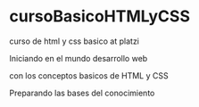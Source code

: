 # cursoBasicoHTMLyCSS
curso de html y css basico at platzi

Iniciando en el mundo desarrollo web 

con los conceptos basicos de HTML y CSS

Preparando las bases del conocimiento
